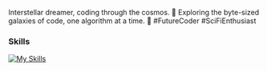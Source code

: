 Interstellar dreamer, coding through the cosmos. 🚀 Exploring the byte-sized galaxies of code, one algorithm at a time. 🌌 #FutureCoder #SciFiEnthusiast

### Skills

[![My Skills](https://skillicons.dev/icons?i=js,html,css,androidstudio,c,cs,discord,figma,git,github,ai,java,kotlin,linkedin,mysql,nodejs,ps,php,postman,pr,py,react,stackoverflow,twitter,visualstudio,vscode,wordpress&perline=15)](https://skillicons.dev)
